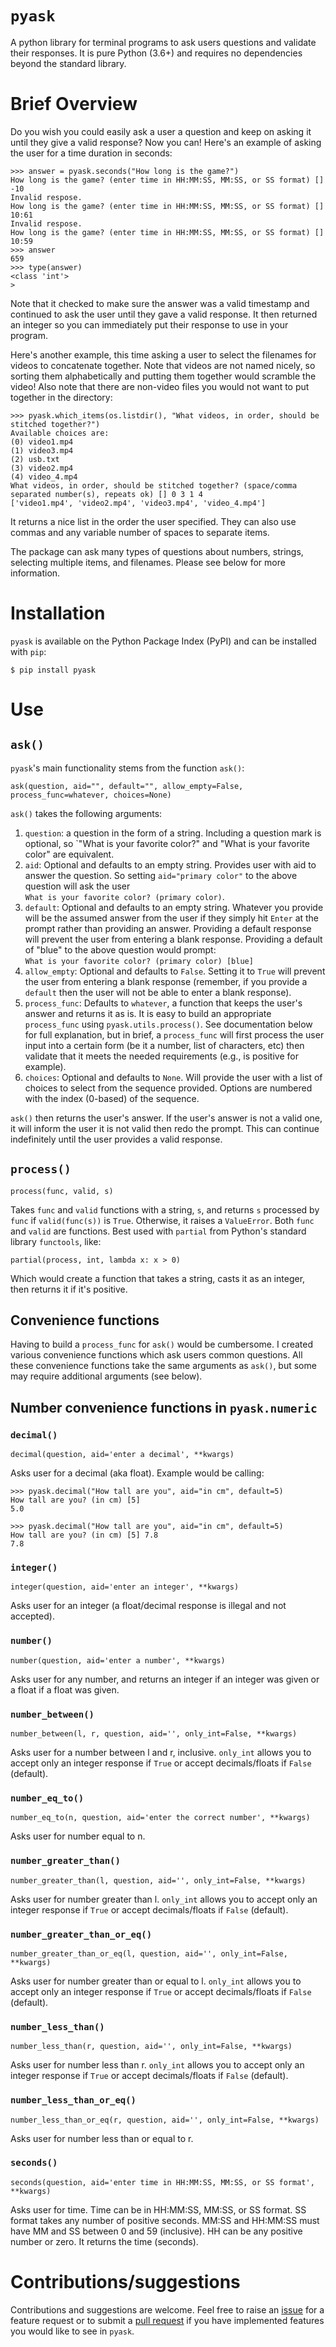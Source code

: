 # `pyask`

A python library for terminal programs to ask users questions
and validate their responses.
It is pure Python (3.6+)
and requires no dependencies beyond the standard library.

# Brief Overview

Do you wish you could easily ask a user a question
and keep on asking it until they give a valid response?
Now you can! Here's an example of asking the user for a
time duration in seconds:

```
>>> answer = pyask.seconds("How long is the game?")
How long is the game? (enter time in HH:MM:SS, MM:SS, or SS format) [] -10
Invalid respose.
How long is the game? (enter time in HH:MM:SS, MM:SS, or SS format) [] 10:61
Invalid respose.
How long is the game? (enter time in HH:MM:SS, MM:SS, or SS format) [] 10:59
>>> answer
659
>>> type(answer)
<class 'int'>
>
```

Note that it checked to make sure the answer was a valid timestamp
and continued to ask the user until they gave a valid response.
It then returned an integer so you can immediately put their response to use in your program.

Here's another example, this time asking a user to select the filenames for videos to concatenate together.
Note that videos are not named nicely, so sorting them alphabetically and putting them together would scramble the video!
Also note that there are non-video files you would not want to put together in the directory:

```
>>> pyask.which_items(os.listdir(), "What videos, in order, should be stitched together?")
Available choices are:
(0) video1.mp4
(1) video3.mp4
(2) usb.txt
(3) video2.mp4
(4) video_4.mp4
What videos, in order, should be stitched together? (space/comma separated number(s), repeats ok) [] 0 3 1 4
['video1.mp4', 'video2.mp4', 'video3.mp4', 'video_4.mp4']
```

It returns a nice list in the order the user specified.
They can also use commas and any variable number of spaces to separate items.

The package can ask many types of questions about numbers,
strings, selecting multiple items, and filenames.
Please see below for more information.

# Installation

`pyask` is available on the Python Package Index (PyPI) and
can be installed with `pip`:

```
$ pip install pyask
```

# Use

## `ask()`

`pyask`'s main functionality stems from the function `ask()`:

```
ask(question, aid="", default="", allow_empty=False, process_func=whatever, choices=None)
```

`ask()` takes the following arguments:

1. `question`: a question in the form of a string.
    Including a question mark is optional, so `"What is your favorite color?" and
    "What is your favorite color" are equivalent.
2. `aid`: Optional and defaults to an empty string.
    Provides user with aid to answer the question. So setting
    `aid="primary color"` to the above question will ask the user\
    `What is your favorite color? (primary color)`.
3. `default`: Optional and defaults to an empty string. Whatever you
   provide will be the assumed answer from the user if they simply hit
   `Enter` at the prompt rather than providing an answer.
   Providing a default response will prevent the user from entering a blank response.
   Providing a default of "blue" to the above question would prompt:\
   `What is your favorite color? (primary color) [blue]`
4. `allow_empty`: Optional and defaults to `False`.
    Setting it to `True` will prevent the user from entering a blank response
    (remember, if you provide a `default` then the user will not be able to enter a blank response).
5. `process_func`: Defaults to `whatever`,
    a function that keeps the user's answer and returns it as is.
    It is easy to build an appropriate `process_func` using `pyask.utils.process()`.
    See documentation below for full explanation, but in brief,
    a `process_func` will first process the user input into a certain form
    (be it a number, list of characters, etc) then
    validate that it meets the needed requirements (e.g., is positive for example).
6. `choices`: Optional and defaults to `None`.
    Will provide the user with a list of choices to select from the sequence provided.
    Options are numbered with the index (0-based) of the sequence.

`ask()` then returns the user's answer. If the user's answer is not a valid one,
it will inform the user it is not valid then redo the prompt.
This can continue indefinitely until the user provides a valid response.

## `process()`

```
process(func, valid, s)
```

Takes `func` and `valid` functions with a string, `s`,
and returns `s` processed by `func` if `valid(func(s))` is `True`.
Otherwise, it raises a `ValueError`. Both `func` and `valid` are functions.
Best used with `partial` from Python's standard library `functools`, like:

```
partial(process, int, lambda x: x > 0)
```

Which would create a function that takes a string,
casts it as an integer, then returns it if it's positive.

## Convenience functions
Having to build a `process_func` for `ask()` would be cumbersome.
I created various convenience functions which ask users common questions.
All these convenience functions take the same arguments as `ask()`,
but some may require additional arguments (see below).

## Number convenience functions in `pyask.numeric`

### `decimal()`

```
decimal(question, aid='enter a decimal', **kwargs)
```

Asks user for a decimal (aka float). Example would be calling:

```
>>> pyask.decimal("How tall are you", aid="in cm", default=5)
How tall are you? (in cm) [5]
5.0

>>> pyask.decimal("How tall are you", aid="in cm", default=5)
How tall are you? (in cm) [5] 7.8
7.8
```

### `integer()`

```
integer(question, aid='enter an integer', **kwargs)
```

Asks user for an integer (a float/decimal response is illegal and not accepted).

### `number()`

```
number(question, aid='enter a number', **kwargs)
```

Asks user for any number, and returns an integer if an integer was given
or a float if a float was given.

### `number_between()`

```
number_between(l, r, question, aid='', only_int=False, **kwargs)
```
Asks user for a number between l and r, inclusive.
`only_int` allows you to accept only an integer response
if `True` or accept decimals/floats if `False` (default).

### `number_eq_to()`

```
number_eq_to(n, question, aid='enter the correct number', **kwargs)
```
Asks user for number equal to n.

### `number_greater_than()`

```
number_greater_than(l, question, aid='', only_int=False, **kwargs)
```

Asks user for number greater than l.
`only_int` allows you to accept only an integer response
if `True` or accept decimals/floats if `False` (default).

### `number_greater_than_or_eq()`

```
number_greater_than_or_eq(l, question, aid='', only_int=False, **kwargs)
```

Asks user for number greater than or equal to l.
`only_int` allows you to accept only an integer response
if `True` or accept decimals/floats if `False` (default).

### `number_less_than()`

```
number_less_than(r, question, aid='', only_int=False, **kwargs)
```

Asks user for number less than r.
`only_int` allows you to accept only an integer response
if `True` or accept decimals/floats if `False` (default).

### `number_less_than_or_eq()`

```
number_less_than_or_eq(r, question, aid='', only_int=False, **kwargs)
```

Asks user for number less than or equal to r.

### `seconds()`

```
seconds(question, aid='enter time in HH:MM:SS, MM:SS, or SS format', **kwargs)
```

Asks user for time. Time can be in HH:MM:SS, MM:SS, or SS format.
SS format takes any number of positive seconds.
MM:SS and HH:MM:SS must have MM and SS between 0 and 59 (inclusive).
HH can be any positive number or zero.
It returns the time (seconds).

# Contributions/suggestions

Contributions and suggestions are welcome.
Feel free to raise an [issue](https://github.com/tmward/pyask/issues)
for a feature request or
to submit a [pull request](https://github.com/tmward/pyask/pulls)
if you have implemented features you would like to see in `pyask`.
